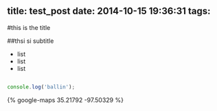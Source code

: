 title: test_post
date: 2014-10-15 19:36:31
tags:
---

#this is the title


##thsi si subtitle


- list
- list
- list

```js

console.log('ballin');

```


{% google-maps 35.21792 -97.50329 %}